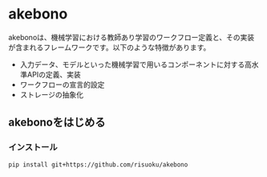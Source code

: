 # akebono

akebonoは、機械学習における教師あり学習のワークフロー定義と、その実装が含まれるフレームワークです。以下のような特徴があります。

* 入力データ、モデルといった機械学習で用いるコンポーネントに対する高水準APIの定義、実装
* ワークフローの宣言的設定
* ストレージの抽象化

## akebonoをはじめる

### インストール

```
pip install git+https://github.com/risuoku/akebono
```

